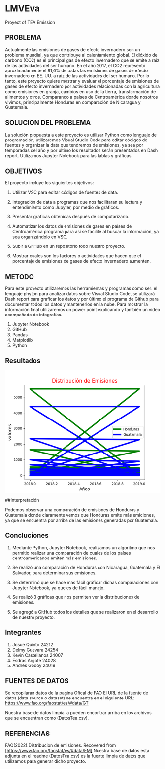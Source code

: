 # LMVEva
Proyect of TEA  Emission 

## PROBLEMA

Actualmente las emisiones de gases de efecto invernadero son un problema mundial, ya que contribuye al calentamiento global. El dióxido de carbono (CO2) es el principal gas de efecto invernadero que se emite a raíz de las actividades del ser humano. En el año 2017, el CO2 representó aproximadamente el 81,6% de todas las emisiones de gases de efecto invernadero en EE. UU. a raíz de las actividades del ser humano. Por lo tanto, este proyecto quiere mostrar y evaluar el porcentaje de emisiones de gases de efecto invernadero por actividades relacionadas con la agricultura como emisiones en granja, cambios en uso de la tierra, transformación de alimentos y otros. Comparando a países de Centroamérica donde nosotros vivimos, principalmente Honduras en comparación de Nicaragua y Guatemala.

## SOLUCION DEL PROBLEMA 

La solución propuesta a este proyecto es utilizar Python como lenguaje de programación, utilizaremos Visual Studio Code para editar códigos de fuentes y organizar la data que tendremos de emisiones, ya sea por temporadas del año y por ultimo los resultados serán presentados en Dash report. Utilizamos Jupyter Notebook para las tablas y gráficas. 

## OBJETIVOS

El proyecto incluye los siguientes objetivos:

1.	Utilizar VSC para editar códigos de fuentes de data. 

2.	Integración de data a programas que nos facilitaran su lectura y entendimiento como Jupyter, por medio de gráficos.

3.	Presentar graficas obtenidas después de computarizarlo. 

4.	Automatizar los datos de emisiones de gases en países de Centroamérica programa para así se facilite al buscar la información, ya sea organizándolo en VSC. 

5.	 Subir a GitHub en un repositorio todo nuestro proyecto. 

6.	Mostrar cuales son los factores o actividades que hacen que el porcentaje de emisiones de gases de efecto invernadero aumenten. 


## METODO

Para este proyecto utilizaremos las herramientas y programas como ser: el lenguaje phyton para analizar datos sobre Visual Studio Code, se utilizará Dash report para graficar los datos y por último el programa de Github para documentar todos los datos y mantenerlos en la nube. Para mostrar la información final utilizaremos un power point explicando y también un video    acompañado de infografías. 

1. Jupyter Notebook
2. GitHub
3. Pandas
4. Matplotlib
5. Python

## Resultados


<img height="400" src="https://github.com/delmyguevara/TEA-Gr-fica/blob/main/Gr%C3%A1ficaProyecto.png" align="middle">

##Interpretación

Podemos observar  una comparación de emisiones de Honduras y Guatemala donde claramente vemos que Honduras emite más emiciones, ya que se encuentra por arriba de las emisiones generadas por Guatemala.

## Concluciones

1. Mediante Python, Jupyter Notebook, realizamos un algoritmo que nos permitio realizar una comparación de cuales de los países centroamericanos emiten más emisiones.

2. Se realizó una comparación de Honduras con Nicaragua, Guatemala y El Salvador, para determinar sus emisiones.

3. Se determinó que se hace más fácil gráficar dichas comparaciones con Jupyter Notebook, ya que es de fácil manejo.

4. Se realizó 3 gráficas que nos permiten ver la distribuciones de emisiones.

5. Se agregó a GitHub todos los detalles que se realizaron en el desarrollo de nuestro proyecto.

## Integrantes 

1. Josue Quinto 24212
2. Delmy Guevara 24254
3. Kevin Castellanos 24007
4. Esdras Argote 24028
5. Andres Godoy 24019



## FUENTES DE DATOS 

Se recopilaran datos de la pagina Ofical de FAO 
El URL de la fuente de datos (data source o dataset) se encuentra en el siguiente URL: 
https://www.fao.org/faostat/es/#data/GT

Nuestra base de datos limpia la pueden encontrar arriba en los archivos que se encuentran como (DatosTea.csv).

## REFERENCIAS 

FAO(2022).Distribucion de emisiones. Recovered from [https://www.fao.org/faostat/es/#data/EM]
Nuestra base de datos esta adjunta en el readme (DatosTea.csv) es la fuente limpia de datos que utilizamos para generar dicho proyecto.

